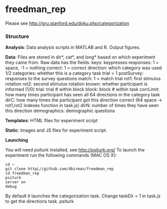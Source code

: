 # freedman_rep

Please see http://gru.stanford.edu/doku.php/categorization

### Structure

**Analysis**:
Data analysis scripts in MATLAB and R. Output figures.

**Data**: 
Files are stored in dir*, cat*, and long* based on which experiment they came from. Raw data has the fields:
keys: keypresses
responses: 1 = space, -1 = nothing
correct: 1 = correct
direction: which category was used 1/2
categories: whether this is a category task trial = 1
postSurvey: responses to the survey questions
match: 1 = match trial
rot1: first stimulus rotation
rot2: second stimulus rotation
known: whether participant is informed (1/0)
trial: trial # within block
block: block # within task
corrLimit: how many times participant has seen all 64 directions in the category task
dirC: how many times the participant got this direction correct (64 space -> rot1,rot2 indexes function in task.js)
dirN: number of times they have seen this direction
demographics: demographic questions

**Templates**:
HTML files for experiment script

**Static**:
Images and JS files for experiment script.

**Launching**

You will need psiturk installed, see http://psiturk.org/
To launch the experiment run the following commands (MAC OS X):

```
cd ~
git clone httpL//github.com/dbirman/freedman_rep
cd freedman_rep
psiturk
server on
debug
```

By default it launches the categorization task. Change taskDir = 1 in task.js to get the directions task.
psiturk
